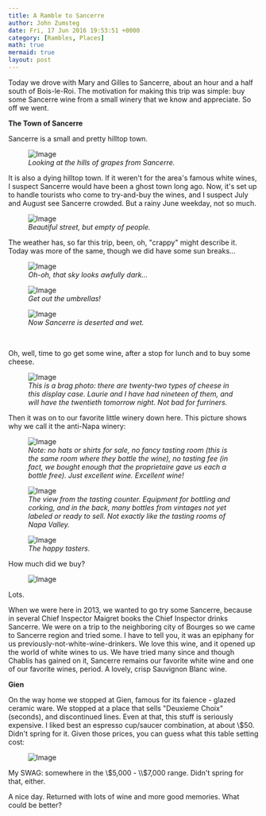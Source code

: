 ```yaml
---
title: A Ramble to Sancerre
author: John Zumsteg
date: Fri, 17 Jun 2016 19:53:51 +0000
category: [Rambles, Places]
math: true
mermaid: true
layout: post
---
```

Today we drove with Mary and Gilles to Sancerre, about an hour and a half south of Bois-le-Roi. The motivation for making this trip was simple: buy some Sancerre wine from a small winery that we know and appreciate. So off we went.

<strong>The Town of Sancerre</strong>

Sancerre is a small and pretty hilltop town.

<figure>
	<img src="{{"/assets/images/2016/06/DSC00107.jpg" | prepend: site.baseurl | prepend: site.url }}" alt="Image" />
	<figcaption><em>Looking at the hills of grapes from Sancerre.</em></figcaption>
</figure>



It is also a dying hilltop town. If it weren't for the area's famous white wines, I suspect Sancerre would have been a ghost town long ago. Now, it's set up to handle tourists who come to try-and-buy the wines, and I suspect July and August see Sancerre crowded. But a rainy June weekday, not so much.

<figure>
	<img src="{{"/assets/images/2016/06/DSC00108.jpg" | prepend: site.baseurl | prepend: site.url }}" alt="Image" />
	<figcaption><em>Beautiful street, but empty of people.</em></figcaption>
</figure>



The weather has, so far this trip, been, oh, "crappy" might describe it. Today was more of the same, though we did have some sun breaks...

<figure>
	<img src="{{"/assets/images/2016/06/DSC00121.jpg" | prepend: site.baseurl | prepend: site.url }}" alt="Image" />
	<figcaption><em>Oh-oh, that sky looks awfully dark...</em></figcaption>
</figure>



<figure>
	<img src="{{"/assets/images/2016/06/DSC00122.jpg" | prepend: site.baseurl | prepend: site.url }}" alt="Image" />
	<figcaption><em>Get out the umbrellas!</em></figcaption>
</figure>



<figure>
	<img src="{{"/assets/images/2016/06/DSC00123a.jpg" | prepend: site.baseurl | prepend: site.url }}" alt="Image" />
	<figcaption><em>Now Sancerre is deserted and wet.</em></figcaption>
</figure>



&nbsp;

Oh, well, time to go get some wine, after a stop for lunch and to buy some cheese.

<figure>
	<img src="{{"/assets/images/2016/06/DSC00130.jpg" | prepend: site.baseurl | prepend: site.url }}" alt="Image" />
	<figcaption><em>This is a brag photo: there are twenty-two types of cheese in this display case. Laurie and I have had nineteen of them, and will have the twentieth tomorrow night. Not bad for furriners.</em></figcaption>
</figure>



Then it was on to our favorite little winery down here. This picture shows why we call it the anti-Napa winery:

<figure>
	<img src="{{"/assets/images/2016/06/DSC00134.jpg" | prepend: site.baseurl | prepend: site.url }}" alt="Image" />
	<figcaption><em>Note: no hats or shirts for sale, no fancy tasting room (this is the same room where they bottle the wine), no tasting fee (in fact, we bought enough that the proprietaire gave us each a bottle free). Just excellent wine. Excellent wine!</em></figcaption>
</figure>



<figure>
	<img src="{{"/assets/images/2016/06/DSC00140.jpg" | prepend: site.baseurl | prepend: site.url }}" alt="Image" />
	<figcaption><em>The view from the tasting counter. Equipment for bottling and corking, and in the back, many bottles from vintages not yet labeled or ready to sell. Not exactly like the tasting rooms of Napa Valley.</em></figcaption>
</figure>



<figure>
	<img src="{{"/assets/images/2016/06/DSC00136.jpg" | prepend: site.baseurl | prepend: site.url }}" alt="Image" />
	<figcaption><em>The happy tasters.</em></figcaption>
</figure>



How much did we buy?

<figure>
	<img src="{{"/assets/images/2016/06/DSC00148.jpg" | prepend: site.baseurl | prepend: site.url }}" alt="Image" />
	<figcaption></figcaption>
</figure>



Lots.

When we were here in 2013, we wanted to go try some Sancerre, because in several Chief Inspector Maigret books the Chief Inspector drinks Sancerre. We were on a trip to the neighboring city of Bourges so we came to Sancerre region and tried some. I have to tell you, it was an epiphany for us previously-not-white-wine-drinkers. We love this wine, and it opened up the world of white wines to us. We have tried many since and though Chablis has gained on it, Sancerre remains our favorite white wine and one of our favorite wines, period. A lovely, crisp Sauvignon Blanc wine.

<strong>Gien</strong>

On the way home we stopped at Gien, famous for its faience - glazed ceramic ware. We stopped at a place that sells "Deuxieme Choix" (seconds), and discontinued lines. Even at that, this stuff is seriously expensive. I liked best an espresso cup/saucer combination, at about \\$50. Didn't spring for it. Given those prices, you can guess what this table setting cost:

<figure>
	<img src="{{"/assets/images/2016/06/DSC00150.jpg" | prepend: site.baseurl | prepend: site.url }}" alt="Image" />
	<figcaption></figcaption>
</figure>



My SWAG: somewhere in the \\$5,000 - \\$7,000 range. Didn't spring for that, either.

A nice day. Returned with lots of wine and more good memories. What could be better?
